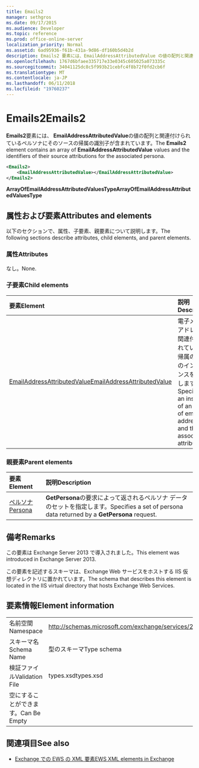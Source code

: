 ```yaml
---
title: Emails2
manager: sethgros
ms.date: 09/17/2015
ms.audience: Developer
ms.topic: reference
ms.prod: office-online-server
localization_priority: Normal
ms.assetid: 6ad95936-f61b-431a-9d86-df160b5d4b2d
description: Emails2 要素には、EmailAddressAttributedValue の値の配列と関連付けられているペルソナにそのソースの帰属の識別子が含まれています。
ms.openlocfilehash: 1767d6bfaee335717e33e0345c605025a073335c
ms.sourcegitcommit: 34041125dc8c5f993b21cebfc4f8b72f0fd2cb6f
ms.translationtype: MT
ms.contentlocale: ja-JP
ms.lasthandoff: 06/11/2018
ms.locfileid: "19760237"
---
```

# <a name="emails2"></a><span data-ttu-id="de78d-103">Emails2</span><span class="sxs-lookup"><span data-stu-id="de78d-103">Emails2</span></span>

<span data-ttu-id="de78d-104">**Emails2**要素には、 **EmailAddressAttributedValue**の値の配列と関連付けられているペルソナにそのソースの帰属の識別子が含まれています。</span><span class="sxs-lookup"><span data-stu-id="de78d-104">The **Emails2** element contains an array of **EmailAddressAttributedValue** values and the identifiers of their source attributions for the associated persona.</span></span> 
  
```XML
<Emails2>
    <EmailAddressAttributedValue></EmailAddressAttributedValue>
</Emails2>
```

 <span data-ttu-id="de78d-105">**ArrayOfEmailAddressAttributedValuesType**</span><span class="sxs-lookup"><span data-stu-id="de78d-105">**ArrayOfEmailAddressAttributedValuesType**</span></span>
## <a name="attributes-and-elements"></a><span data-ttu-id="de78d-106">属性および要素</span><span class="sxs-lookup"><span data-stu-id="de78d-106">Attributes and elements</span></span>

<span data-ttu-id="de78d-107">以下のセクションで、属性、子要素、親要素について説明します。</span><span class="sxs-lookup"><span data-stu-id="de78d-107">The following sections describe attributes, child elements, and parent elements.</span></span>
  
### <a name="attributes"></a><span data-ttu-id="de78d-108">属性</span><span class="sxs-lookup"><span data-stu-id="de78d-108">Attributes</span></span>

<span data-ttu-id="de78d-109">なし。</span><span class="sxs-lookup"><span data-stu-id="de78d-109">None.</span></span>
  
### <a name="child-elements"></a><span data-ttu-id="de78d-110">子要素</span><span class="sxs-lookup"><span data-stu-id="de78d-110">Child elements</span></span>

|<span data-ttu-id="de78d-111">**要素**</span><span class="sxs-lookup"><span data-stu-id="de78d-111">**Element**</span></span>|<span data-ttu-id="de78d-112">**説明**</span><span class="sxs-lookup"><span data-stu-id="de78d-112">**Description**</span></span>|
|:-----|:-----|
|[<span data-ttu-id="de78d-113">EmailAddressAttributedValue</span><span class="sxs-lookup"><span data-stu-id="de78d-113">EmailAddressAttributedValue</span></span>](emailaddressattributedvalue.md) <br/> |<span data-ttu-id="de78d-114">電子メール アドレスと関連付けられている、帰属の配列のインスタンスを指定します。</span><span class="sxs-lookup"><span data-stu-id="de78d-114">Specifies an instance of an array of email addresses and their associated attributions.</span></span>  <br/> |
   
### <a name="parent-elements"></a><span data-ttu-id="de78d-115">親要素</span><span class="sxs-lookup"><span data-stu-id="de78d-115">Parent elements</span></span>

|<span data-ttu-id="de78d-116">**要素**</span><span class="sxs-lookup"><span data-stu-id="de78d-116">**Element**</span></span>|<span data-ttu-id="de78d-117">**説明**</span><span class="sxs-lookup"><span data-stu-id="de78d-117">**Description**</span></span>|
|:-----|:-----|
|[<span data-ttu-id="de78d-118">ペルソナ</span><span class="sxs-lookup"><span data-stu-id="de78d-118">Persona</span></span>](persona.md) <br/> |<span data-ttu-id="de78d-119">**GetPersona**の要求によって返されるペルソナ データのセットを指定します。</span><span class="sxs-lookup"><span data-stu-id="de78d-119">Specifies a set of persona data returned by a **GetPersona** request.</span></span>  <br/> |
   
## <a name="remarks"></a><span data-ttu-id="de78d-120">備考</span><span class="sxs-lookup"><span data-stu-id="de78d-120">Remarks</span></span>

<span data-ttu-id="de78d-121">この要素は Exchange Server 2013 で導入されました。</span><span class="sxs-lookup"><span data-stu-id="de78d-121">This element was introduced in Exchange Server 2013.</span></span>
  
<span data-ttu-id="de78d-122">この要素を記述するスキーマは、Exchange Web サービスをホストする IIS 仮想ディレクトリに置かれています。</span><span class="sxs-lookup"><span data-stu-id="de78d-122">The schema that describes this element is located in the IIS virtual directory that hosts Exchange Web Services.</span></span>
  
## <a name="element-information"></a><span data-ttu-id="de78d-123">要素情報</span><span class="sxs-lookup"><span data-stu-id="de78d-123">Element information</span></span>

|||
|:-----|:-----|
|<span data-ttu-id="de78d-124">名前空間</span><span class="sxs-lookup"><span data-stu-id="de78d-124">Namespace</span></span>  <br/> |http://schemas.microsoft.com/exchange/services/2006/types  <br/> |
|<span data-ttu-id="de78d-125">スキーマ名</span><span class="sxs-lookup"><span data-stu-id="de78d-125">Schema Name</span></span>  <br/> |<span data-ttu-id="de78d-126">型のスキーマ</span><span class="sxs-lookup"><span data-stu-id="de78d-126">Type schema</span></span>  <br/> |
|<span data-ttu-id="de78d-127">検証ファイル</span><span class="sxs-lookup"><span data-stu-id="de78d-127">Validation File</span></span>  <br/> |<span data-ttu-id="de78d-128">types.xsd</span><span class="sxs-lookup"><span data-stu-id="de78d-128">types.xsd</span></span>  <br/> |
|<span data-ttu-id="de78d-129">空にすることができます。</span><span class="sxs-lookup"><span data-stu-id="de78d-129">Can Be Empty</span></span>  <br/> ||
   
## <a name="see-also"></a><span data-ttu-id="de78d-130">関連項目</span><span class="sxs-lookup"><span data-stu-id="de78d-130">See also</span></span>



- [<span data-ttu-id="de78d-131">Exchange での EWS の XML 要素</span><span class="sxs-lookup"><span data-stu-id="de78d-131">EWS XML elements in Exchange</span></span>](ews-xml-elements-in-exchange.md)

